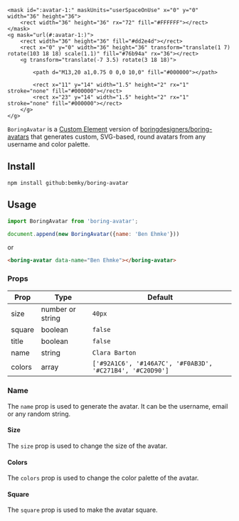 <svg viewBox="0 0 36 36" fill="none" role="img" xmlns="http://www.w3.org/2000/svg" width="undefined" height="undefined">
            
    <mask id=":avatar-1:" maskUnits="userSpaceOnUse" x="0" y="0" width="36" height="36">
        <rect width="36" height="36" rx="72" fill="#FFFFFF"></rect>
    </mask>
    <g mask="url(#:avatar-1:)">
        <rect width="36" height="36" fill="#dd2e4d"></rect>
        <rect x="0" y="0" width="36" height="36" transform="translate(1 7) rotate(103 18 18) scale(1.1)" fill="#76b94a" rx="36"></rect>
        <g transform="translate(-7 3.5) rotate(3 18 18)">
              
            <path d="M13,20 a1,0.75 0 0,0 10,0" fill="#000000"></path>
              
            <rect x="11" y="14" width="1.5" height="2" rx="1" stroke="none" fill="#000000"></rect>
            <rect x="23" y="14" width="1.5" height="2" rx="1" stroke="none" fill="#000000"></rect>
        </g>
    </g>
</svg>

`BoringAvatar` is a [Custom Element](https://developer.mozilla.org/en-US/docs/Web/API/Web_components/Using_custom_elements) version of [boringdesigners/boring-avatars](https://github.com/boringdesigners/boring-avatars) that generates custom, SVG-based, round avatars from any username and color palette.

## Install
    npm install github:bemky/boring-avatar

## Usage

```javascript
import BoringAvatar from 'boring-avatar';

document.append(new BoringAvatar({name: 'Ben Ehmke'}))
```

or
```html
<boring-avatar data-name="Ben Ehmke"></boring-avatar>
````

### Props

| Prop    | Type                                                         | Default                                                   |
|---------|--------------------------------------------------------------|-----------------------------------------------------------|
| size    | number or string                                             | `40px`                                                    |
| square  | boolean                                                      | `false`                                                   |
| title   | boolean                                                      | `false`                                                   |
| name    | string                                                       | `Clara Barton`                                            |
| colors  | array                                                        | `['#92A1C6', '#146A7C', '#F0AB3D', '#C271B4', '#C20D90']` | 

### Name
The `name` prop is used to generate the avatar. It can be the username, email or any random string.


#### Size
The `size` prop is used to change the size of the avatar.


#### Colors
The `colors` prop is used to change the color palette of the avatar.


#### Square
The `square` prop is used to make the avatar square.